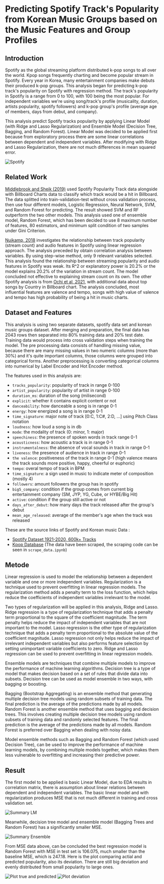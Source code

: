 # Predicting Spotify Track's Popularity from Korean Music Groups based on the Music Features and Group Profiles

## Introduction

Spotify as the global streaming platform distributed k-pop songs to all over the world. Kpop songs frequently charting and become popular stream in Spotify. Every year in Korea, many entertainment companies make debuts their produced k-pop groups. This analysis began for predicting k-pop track's popularity on Spotify with regression method. The track's popularity in Spotify is a range from 0 to 100, with 100 being the most popular. For independent variables we're using song/track's profile (musicality, duration, artists popularity, spotify followers) and k-pop group's profile (average age of members, days from debut, and company).

This analysis predict Spotify tracks popularity by applying Linear Model (with Ridge and Lasso Regularization) and Ensemble Model (Decision Tree, Bagging, and Random Forest). Linear Model was decided to be applied first because from exploratory process there are some linear correlations between dependent and independent variables. After modifying with Ridge and Lasso Regularization, there are not much differences in mean squared error. 

![Spotify](images/Spotify_Logo_CMYK_Green.png)

## Related Work
[Middlebrook and Sheik (2019)](https://arxiv.org/pdf/1908.08609.pdf) used Spotify Popularity Track data alongside with Billboard Charts data to classify which track would be a hit in Billboard. The data splitted into train-validation-test without cross validation process, then use four different models, Logistic Regression, Neural Network, SVM, and Random Forest for predicting. The result showed SVM and RF outperform the two other models. This analysis used one of ensemble model, Random Forest, which has been decided to use 8 maximum number of features, 80 estimators, and minimum split condition of two samples under Gini Criterion.

[Nujkamp, 2018](http://essay.utwente.nl/75422/1/NIJKAMP_BA_IBA.pdf) investigates the relationship between track popularity (stream count) and audio features in Spotify using linear regression approach. The analysis preceded by obtain correlation analysis between variables. By using step-wise method, only 9 relevant variables selected. This analysis found the relationship between streaming popularity and audio features in Spotify was weak. Its R^2 or explanatory power is 20.2% or the model explains 20.2% of the variation in stream count. The model concluded not effective to explaining stream count on its own. The other Spotify analysis is from [Ochi et al, 2021](https://arxiv.org/ftp/arxiv/papers/2108/2108.02370.pdf), with additional data about top songs by Country in Billboard chart. The analysis concluded, most influential features are valence and tempo, songs with high value of valence and tempo has high probability of being a hit in music charts.

## Dataset and Features

This analysis is using two separate datasets, spotify data set and korean music groups dataset. After merging and preparation, the final data has 2043 rows then separated into 80% training data and 20% test date. Training data would process into cross validation steps when training the model. The pre processing data consists of handling missing value, because there are many missing values in two numeric columns (more than 30%) and it's quite important columns, those columns were grouped into categorical forms. Another preprocessing is converting categorical columns into numerical by Label Encoder and Hot Encoder method.

The features used in this analysis are:
- `tracks_popularity`: popularity of track in range 0-100 
- `artist_popularity`: popularity of artist in range 0-100 
- `duration_ms`: duration of the song (milisecond)
- `explicit`: whether it contains explicit content or not
- `danceability`: how danceable a song is in range 0-1
- `energy`: how energized a song is in range 0-1
- `time_signature`: major note of track [0:C, 1:C#, 2:D, ...] using Pitch Class notation
- `loudness`: how loud a song is in db
- `mode`: the modality of track (0: minor, 1: major)
- `speechiness`: the presence of spoken words in track range 0-1
- `acousticness`: how acoustic a track is in range 0-1
- `instrumentalness`: the absence of vocal sounds in track in range 0-1
- `liveness`: the presence of audience in track in range 0-1
- `the valence`: positiveness of the track in range 0-1 (high valence means the track sounds more positive, happy, cheerful or euphoric)
- `tempo`: overal tempo of track in BPM
- `time_signature`: a sign used in music to indicate meter of composition (mostly 4)
- `followers`: amount followers the group has in spotify
- `big5_company`: condition if the group comes from current big entertainment company (SM, JYP, YG, Cube, or HYBE/Big Hit)
- `active`: condition if the group still active or not
- `days_after_debut`: how many days the track released after the group's debut
- `mean_age_released`: average of the member's age when the track was released

These are the source links of Spotify and Korean music Data :
- [Spotify Dataset 1921-2020, 600k+ Tracks](https://www.kaggle.com/datasets/yamaerenay/spotify-dataset-19212020-600k-tracks)
- [Kpop Database](https://dbkpop.com/) (The data have been scraped, the scraping code can be seen in `scrape_data.ipynb`)

## Metode
Linear regression is used to model the relationship between a dependent variable and one or more independent variables. Regularization is a technique used to prevent overfitting in linear regression models. The regularization method adds a penalty term to the loss function, which helps reduce the coefficients of independent variables irrelevant to the model.

Two types of regularization will be applied in this analysis, Ridge and Lasso. Ridge regression is a type of regularization technique that adds a penalty term proportional to the square of the coefficient magnitude. The term penalty helps reduce the impact of independent variables that are not important to the model. Lasso regression is the other type of regularization technique that adds a penalty term proportional to the absolute value of the coefficient magnitude. Lasso regression not only helps reduce the impact of irrelevant independent variables but also performs feature selection by setting unimportant variable coefficients to zero. Ridge and Lasso regression can be used to prevent overfitting in linear regression models.

Ensemble models are techniques that combine multiple models to improve the performance of machine learning algorithms. Decision tree is a type of model that makes decision based on a set of rules that divide data into subsets. Decision tree can be used as model ensemble in two ways, with bagging or boosting.

Bagging (Bootstrap Aggregating) is an ensemble method that generating multiple decision tree models using random subsets of training data. The final prediction is the average of the predictions made by all models. Random Forest is another ensemble method that uses bagging and decision trees. This involves creating multiple decision tree models using random subsets of training data and randomly selected features. The final prediction is the average of the predictions made by all models. Random Forest is preferred over Bagging when dealing with noisy data.

Model ensemble methods such as Bagging and Random Forest (which used Decision Tree), can be used to improve the performance of machine learning models, by combining multiple models together, which makes them less vulnerable to overfitting and increasing their predictive power.

## Result
The first model to be applied is basic Linear Model, due to EDA results in correlation matrix, there is assumption about linear relations between dependent and independent variables. The basic linear model and with regularization produces MSE that is not much different in training and cross validation set.

![Summary LM](images/summary_lm.png)

Meanwhile, decision tree model and ensemble model (Bagging Trees and Random Forest) has a significantly smaller MSE.

![Summary Ensemble](images/summary_ensemble.png)

From MSE data above, can be concluded the best regression model is Random Forest with MSE in test set is 106.075, much smaller than the baseline MSE, which is 247.18. Here is the plot comparing actial and predicted popularity, also its deviation. There are still big deviation and evenly distributed from small popularity to large ones.

![Plot true and predicted](images/plot1.png)
![Plot deviation](images/deviation.png)


